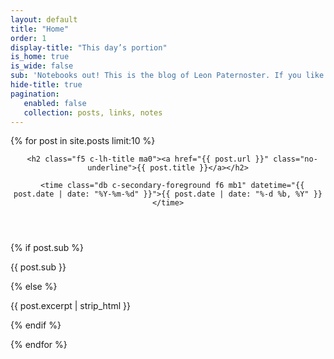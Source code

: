 ```yaml
---
layout: default
title: "Home"
order: 1
display-title: "This day’s portion"
is_home: true
is_wide: false
sub: 'Notebooks out! This is the blog of Leon Paternoster. If you like what you’re reading, do <a href="/feed/index.xml">Subscribe to the RSS feed</a> and/or <a href="https://micro.blog/leonp/">follow me on micro.blog</a>. You can also <a href="/contact">contact me</a> directly.'
hide-title: true
pagination:
   enabled: false
   collection: posts, links, notes
---
```


{% for post in site.posts limit:10 %}

<article class="mv4 mv5-ns">

   <header class="mb1 flex flex-column flex-column-reverse">

      <h2 class="f5 c-lh-title ma0"><a href="{{ post.url }}" class="no-underline">{{ post.title }}</a></h2>

      <time class="db c-secondary-foreground f6 mb1" datetime="{{ post.date | date: "%Y-%m-%d" }}">{{ post.date | date: "%-d %b, %Y" }}</time>

   </header>

   {% if post.sub %}

   <p class="ma0">{{ post.sub }}</p>

   {% else %}

   <p class="ma0">{{ post.excerpt | strip_html }}</p>

   {% endif %}

</article>

{% endfor %}


